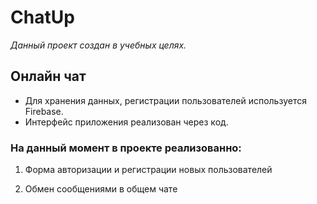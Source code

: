 # ChatUp

_Данный проект создан в учебных целях._

## Онлайн чат

* Для хранения данных, регистрации пользователей используется Firebase.
* Интерфейс приложения реализован через код.

### На данный момент в проекте реализованно:

1.  Форма авторизации и регистрации новых пользователей

2.  Обмен сообщениями в общем чате
